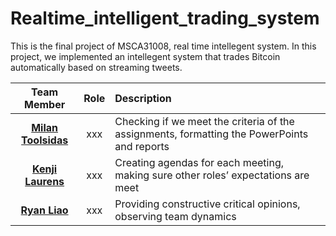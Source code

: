 # Realtime_intelligent_trading_system
This is the final project of MSCA31008, real time intellegent system. In this project, we implemented an intellegent system that trades Bitcoin automatically based on streaming tweets.

|Team Member|Role|Description|
|:---:|:-:|:-|
|[**Milan Toolsidas**](https://github.com/mtoolsidas)|xxx|Checking if we meet the criteria of the assignments, formatting the PowerPoints and reports|
|[**Kenji Laurens**](https://github.com/klaurens)|xxx|Creating agendas for each meeting, making sure other roles’ expectations are meet|
|[**Ryan Liao**](https://github.com/Ryan47Liao)|xxx|Providing constructive critical opinions, observing team dynamics|

